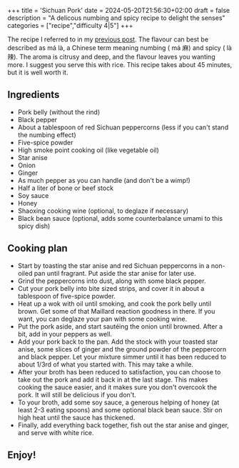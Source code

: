 +++
title = 'Sichuan Pork'
date = 2024-05-20T21:56:30+02:00
draft = false
description = "A delicous numbing and spicy recipe to delight the senses"
categories = ["recipe","difficulty 4|5"]
+++

The recipe I referred to in my [previous post](https://paulstapel.github.io/write-in-blood/). The flavour can best be described as má là, a Chinese term meaning numbing ( má 麻) and spicy ( là 辣). The aroma is citrusy and deep, and the flavour leaves you wanting more. I suggest you serve this with rice. This recipe takes about 45 minutes, but it is well worth it. 

## Ingredients

- Pork belly (without the rind)
- Black pepper
- About a tablespoon of red Sichuan peppercorns (less if you can't stand the numbing effect)
- Five-spice powder
- High smoke point cooking oil (like vegetable oil)
- Star anise
- Onion
- Ginger
- As much pepper as you can handle (and don't be a wimp!)
- Half a liter of bone or beef stock
- Soy sauce
- Honey
- Shaoxing cooking wine (optional, to deglaze if necessary)
- Black bean sauce (optional, adds some counterbalance umami to this spicy dish)

## Cooking plan

- Start by toasting the star anise and red Sichuan peppercorns in a non-oiled pan until fragrant. Put aside the star anise for later use. 
- Grind the peppercorns into dust, along with some black pepper. 
- Cut your pork belly into bite sized strips, and cover it in about a tablespoon of five-spice powder. 
- Heat up a wok with oil until smoking, and cook the pork belly until brown. Get some of that Maillard reaction goodness in there. If you want, you can deglaze your pan with some cooking wine. 
- Put the pork aside, and start sautéing the onion until browned. After a bit, add in your peppers as well. 
- Add your pork back to the pan. Add the stock with your toasted star anise, some slices of ginger and the ground powder of the peppercorn and black pepper. Let your mixture simmer until it has been reduced to about 1/3rd of what you started with. This may take a while. 
- After your broth has been reduced to satisfaction, you can choose to take out the pork and add it back in at the last stage. This makes cooking the sauce easier, and it makes sure you don't overcook the pork. It will still be delicious if you don't. 
- To your broth, add some soy sauce, a generous helping of honey (at least 2-3 eating spoons) and some optional black bean sauce. Stir on high heat until the sauce has thickened. 
- Finally, add everything back together, fish out the star anise and ginger, and serve with white rice. 

## Enjoy!